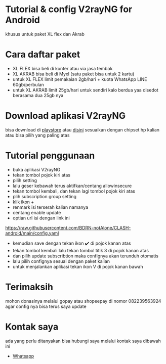 # Tutorial &amp; config V2rayNG for Android
khusus untuk paket XL flex dan Akrab
# Cara daftar paket
- XL FLEX bisa beli di konter atau via jasa tembak
- XL AKRAB bisa beli di Myxl (satu paket bisa untuk 2 kartu)
- untuk XL FLEX limit pemakaian 2gb/hari + kuota WhatsApp LINE 60gb/perbulan
- untuk XL AKRAB limit 25gb/hari untuk sendiri kalo berdua yaa disedot berasama dua 25gb nya
# Download aplikasi V2rayNG
bisa download di <a href="https://play.google.com/store/apps/details?id=com.github.kr328.clash">playstore</a> atau <a href="https://github.com/2dust/v2rayNG/releases">disini</a>
sesuaikan dengan chipset hp kalian atau bisa pilih yang paling atas
# Tutorial penggunaan
- buka aplikasi V2rayNG
- tekan tombol pojok kiri atas
- pilih setting
- lalu geser kebawah terus aktifkan/centang allowinsecure
- tekan tombol kembali, dan tekan lagi tombol pojok kiri atas
- plih subscription group setting
- klik ikon + 
- renmark isi terserah kalian namanya
- centang enable update
- optian url isi dengan link ini

https://raw.githubusercontent.com/BDRN-notAlone/CLASH-android/main/config.yaml
- kemudian save dengan tekan ikon ✔️ di pojok kanan atas 
- tekan tombol kembali lalu tekan tombol titik 3 di pojok kanan atas 
- dan pilih update subscribtion maka confignya akan terunduh otomatis 
- lalu pilih confignya sesuai dengan paket kalian
- untuk menjalankan aplikasi tekan ikon V di pojok kanan bawah

# Terimaksih
mohon donasinya melalui gopay atau shopeepay di nomor 082239563924 agar config nya bisa terus saya update
# Kontak saya
ada yang perlu ditanyakan bisa hubungi saya melalui kontak saya dibawah ini
- <a href="https://wa.me/6285654602469">Whatsapp</a>
